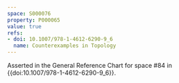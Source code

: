 ```yaml
---
space: S000076
property: P000065
value: true
refs:
- doi: 10.1007/978-1-4612-6290-9_6
  name: Counterexamples in Topology
---
```


Asserted in the General Reference Chart for space #84 in
{{doi:10.1007/978-1-4612-6290-9_6}}.
